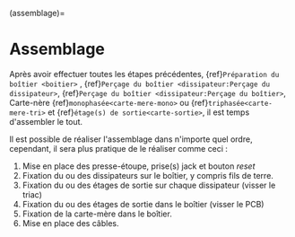 (assemblage)=

# Assemblage

Après avoir effectuer toutes les étapes précédentes, {ref}`Préparation du boîtier <boitier>` , {ref}`Perçage du boîtier <dissipateur:Perçage du dissipateur>`, {ref}`Perçage du boîtier <dissipateur:Perçage du boîtier>`, Carte-nère {ref}`monophasée<carte-mere-mono>` ou {ref}`triphasée<carte-mere-tri>` et {ref}`étage(s) de sortie<carte-sortie>`, il est temps d'assembler le tout.

Il est possible de réaliser l'assemblage dans n'importe quel ordre, cependant, il sera plus pratique de le réaliser comme ceci :
1. Mise en place des presse-étoupe, prise(s) jack et bouton *reset*
2. Fixation du ou des dissipateurs sur le boîtier, y compris fils de terre.
3. Fixation du ou des étages de sortie sur chaque dissipateur (visser le triac)
4. Fixation du ou des étages de sortie dans le boîtier (visser le PCB)
5. Fixation de la carte-mère dans le boîtier.
6. Mise en place des câbles.